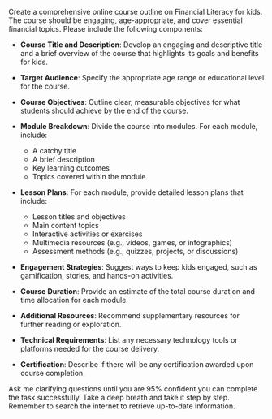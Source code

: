 Create a comprehensive online course outline on Financial Literacy for kids. The course should be engaging, age-appropriate, and cover essential financial topics. Please include the following components:

- **Course Title and Description**: Develop an engaging and descriptive title and a brief overview of the course that highlights its goals and benefits for kids.

- **Target Audience**: Specify the appropriate age range or educational level for the course.

- **Course Objectives**: Outline clear, measurable objectives for what students should achieve by the end of the course.

- **Module Breakdown**: Divide the course into modules. For each module, include:
  - A catchy title
  - A brief description
  - Key learning outcomes
  - Topics covered within the module

- **Lesson Plans**: For each module, provide detailed lesson plans that include:
  - Lesson titles and objectives
  - Main content topics
  - Interactive activities or exercises
  - Multimedia resources (e.g., videos, games, or infographics)
  - Assessment methods (e.g., quizzes, projects, or discussions)

- **Engagement Strategies**: Suggest ways to keep kids engaged, such as gamification, stories, and hands-on activities.

- **Course Duration**: Provide an estimate of the total course duration and time allocation for each module.

- **Additional Resources**: Recommend supplementary resources for further reading or exploration.

- **Technical Requirements**: List any necessary technology tools or platforms needed for the course delivery.

- **Certification**: Describe if there will be any certification awarded upon course completion.

Ask me clarifying questions until you are 95% confident you can complete the task successfully. Take a deep breath and take it step by step. Remember to search the internet to retrieve up-to-date information.